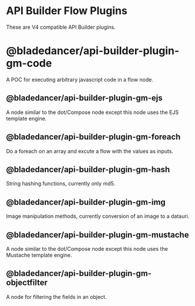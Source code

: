 # API Builder Flow Plugins

These are V4 compatible API Builder plugins.

# @bladedancer/api-builder-plugin-gm-code

A POC for executing arbitrary javascript code in a flow node.

## @bladedancer/api-builder-plugin-gm-ejs

A node similar to the dot/Compose node except this node  uses the EJS template engine.

## @bladedancer/api-builder-plugin-gm-foreach

Do a foreach on an array and excute a flow with the values as inputs.

## @bladedancer/api-builder-plugin-gm-hash

String hashing functions, currently only md5.

## @bladedancer/api-builder-plugin-gm-img

Image manipulation methods, currently conversion of an image to a datauri.

## @bladedancer/api-builder-plugin-gm-mustache

A node similar to the dot/Compose node except this node  uses the Mustache template engine.

## @bladedancer/api-builder-plugin-gm-objectfilter

A node for filtering the fields in an object.
